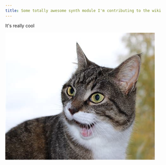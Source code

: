 ```yaml
---
title: Some totally awesome synth module I'm contributing to the wiki
---
```

It's really cool

![a picture of my awesome module](my-awesome-module.jpg)
